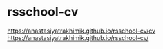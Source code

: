 # rsschool-cv
https://anastasiyatrakhimik.github.io/rsschool-cv/cv
https://anastasiyatrakhimik.github.io/rsschool-cv/